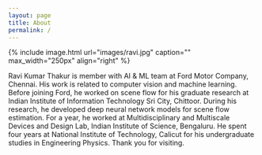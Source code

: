 ```yaml
---
layout: page
title: About
permalink: /
---
```


{% include image.html url="images/ravi.jpg" caption="" max_width="250px" align="right" %}

Ravi Kumar Thakur is member with AI & ML team at Ford Motor Company, Chennai. His work is related to computer vision and machine learning. Before joining Ford, he worked on scene flow for his graduate research at Indian Institute of Information Technology Sri City, Chittoor. During his research, he developed deep neural network models for scene flow estimation. For a year, he worked at Multidisciplinary and Multiscale Devices and Design Lab, Indian Institute of Science, Bengaluru. He spent four years at National Institute of Technology, Calicut for his undergraduate studies in Engineering Physics. Thank you for visiting.

<!-- 
## Contact

Rebel base <br />
[Yavin] <br />
Galaxy far far away<br />
Email: [chewy@rebel.com]


[Yavin]: https://en.wikipedia.org/wiki/Yavin
[chewy@rebel.com]: mailto:chewy@rebel.com
-->
